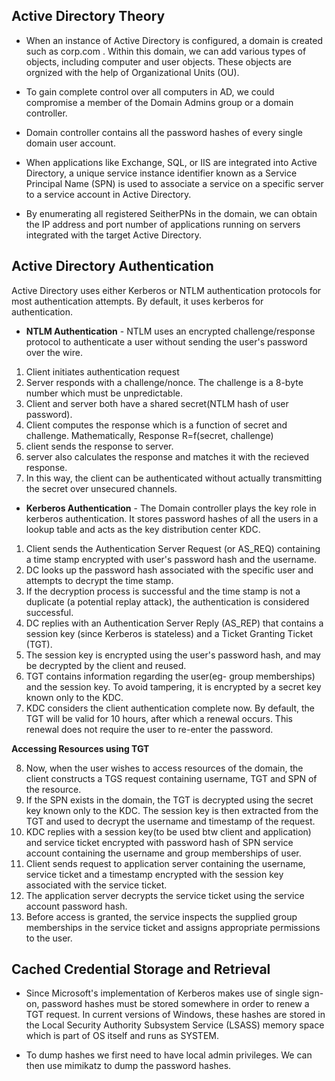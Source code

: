 ## Active Directory Theory

* When an instance of Active Directory is configured, a domain is created such as corp.com . Within this domain, we can add various types of objects, including computer and user objects. These objects are orgnized with the help of Organizational Units (OU).

* To gain complete control over all computers in AD, we could compromise a member of the Domain Admins group or a domain controller.

* Domain controller contains all the password hashes of every single domain user account.

* When applications like Exchange, SQL, or IIS are integrated into Active Directory, a unique service instance identifier known as a Service Principal Name (SPN) is used to associate a service on a specific server to a service account in Active Directory.

* By enumerating all registered SeitherPNs in the domain, we can obtain the IP address and port number of applications running on servers integrated with the target Active Directory.

## Active Directory Authentication

Active Directory uses either Kerberos or NTLM authentication protocols for most authentication attempts. By default, it uses kerberos for authentication.


* __NTLM Authentication__ - NTLM uses an encrypted challenge/response protocol to authenticate a user without sending the user's password over the wire.


1. Client initiates authentication request
2. Server responds with a challenge/nonce. The challenge is a 8-byte number which must be unpredictable.
3. Client and server both have a shared secret(NTLM hash of user password).
4. Client computes the response which is a function of secret and challenge. Mathematically, Response R=f(secret, challenge)
5. client sends the response to server.
6. server also calculates the response and matches it with the recieved response.
7. In this way, the client can be authenticated without actually transmitting the secret over unsecured channels.


* __Kerberos Authentication__ -  The Domain controller plays the key role in kerberos authentication. It stores password hashes of all the users in a lookup table and acts as the key distribution center KDC.


1. Client sends the Authentication Server Request (or AS_REQ) containing a time stamp encrypted with user's password hash and the username. 
2. DC looks up the password hash associated with
the specific user and attempts to decrypt the time stamp.
3. If the decryption process is successful
and the time stamp is not a duplicate (a potential replay attack), the authentication is considered
successful.
4. DC replies with an Authentication Server Reply (AS_REP) that contains a session key (since Kerberos is stateless) and a Ticket Granting Ticket (TGT).
5. The session key is encrypted using the user's password hash, and may be decrypted by the client and reused.
6. TGT contains information regarding the user(eg- group memberships) and the session key. To avoid tampering, it is encrypted by a secret key known only to the KDC.
7. KDC considers the client authentication complete now. By default, the TGT will be valid for 10 hours, after which a renewal occurs. This renewal does not require the user to re-enter the password.


__Accessing Resources using TGT__

8. Now, when the user wishes to access resources of the domain, the client constructs a TGS request containing username, TGT and SPN of the resource.
9. If the SPN exists in the domain, the TGT is decrypted using the secret key known only to the KDC. The session key is then extracted from the TGT and used to decrypt the username and timestamp of the request.
10. KDC replies with a session key(to be used btw client and application) and service ticket encrypted with password hash of SPN service account containing the username and group memberships of user.
11. Client sends request to application server containing the username, service ticket and a timestamp encrypted with the session key associated with the service ticket.
12. The application server decrypts the service ticket using the service account password hash.
13. Before access is granted, the service inspects the supplied group memberships in the service ticket and assigns appropriate permissions to the user.



## Cached Credential Storage and Retrieval

* Since Microsoft's implementation of Kerberos makes use of single sign-on, password hashes must be stored somewhere in order to renew a TGT request. In current versions of Windows, these hashes are stored in the Local Security Authority Subsystem Service (LSASS) memory space which is part of OS itself and runs as SYSTEM.

* To dump hashes we first need to have local admin privileges. We can then use mimikatz to dump the password hashes.


